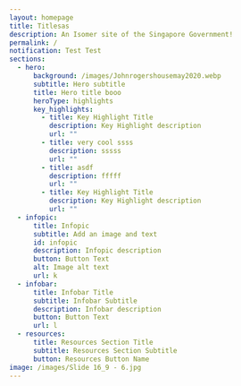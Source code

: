 ```yaml
---
layout: homepage
title: Titlesas
description: An Isomer site of the Singapore Government!
permalink: /
notification: Test Test
sections:
  - hero:
      background: /images/Johnrogershousemay2020.webp
      subtitle: Hero subtitle
      title: Hero title booo
      heroType: highlights
      key_highlights:
        - title: Key Highlight Title
          description: Key Highlight description
          url: ""
        - title: very cool ssss
          description: sssss
          url: ""
        - title: asdf
          description: fffff
          url: ""
        - title: Key Highlight Title
          description: Key Highlight description
          url: ""
  - infopic:
      title: Infopic
      subtitle: Add an image and text
      id: infopic
      description: Infopic description
      button: Button Text
      alt: Image alt text
      url: k
  - infobar:
      title: Infobar Title
      subtitle: Infobar Subtitle
      description: Infobar description
      button: Button Text
      url: l
  - resources:
      title: Resources Section Title
      subtitle: Resources Section Subtitle
      button: Resources Button Name
image: /images/Slide 16_9 - 6.jpg
---
```

